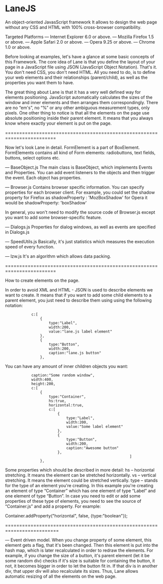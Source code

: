 LaneJS
======

An object-oriented JavasScript framework
It allows to design the web page without any CSS and HTML with 100% cross-browser compatibility. 

Targeted Platforms
— Internet Explorer 6.0 or above.
— Mozilla Firefox 1.5 or above.
— Apple Safari 2.0 or above.
— Opera 9.25 or above.
— Chrome 1.0 or above.

Before looking at examples, let's have a glance at some basic concepts of this Framework. 
The core idea of Lane is that you define the layout of your page in a JavaScript file using JSON 
(JavaScript Object Notation). That's it. You don't need CSS, you don't need HTML. 
All you need to do, is to define your web elements and their relationships (parent/child), 
as well as the properties you want them to have.

The great thing about Lane is that it has a very well defined way for elements positioning. 
JavaScript automatically calculates the sizes of the window and inner elements and then arranges 
them correspondingly. There are no “em's”, no “%” or any other ambiguous measurement types, only pixels. 
One other thing to notice is that all the elements on the page use absolute positioning inside their parent element. 
It means that you always know where exactly your element is put on the page. 

========================================================================


Now let's look Lane in detail.
FormElement is a part of BoxElement. FormElements contains all kind of Form elements: 
radiobuttons, text fields, buttons, select options etc.


— BaseObject.js
The main class is BaseObject, which implements Events and Properties. 
You can add event listeners to the objects and then trigger the event. Each object has properties.

— Browser.js 
Contains browser specific information. You can specify properties for each browser client. 
For example, you could set the shadow property for Firefox as 
	shadowProperty : 'MozBoxShadow' 
for Opera it would be
	shadowProperty: 'boxShadow'

In general, you won't need to modify the source code of Browser.js except you want to add some browser-specific feature.

— Dialogs.js
Properties for dialog windows, as well as events are specified in Dialogs.js

— SpeedUtils.js
Basically, it's just statistics which measures the execution speed of every function.

— lzw.js
It's an algorithm which allows data packing.

========================================================================


How to create elements on the page.


In order to avoid XML and HTML - JSON is used to describe elements we want to create. It means that if you want to add some child elements to a parent element, you just need to describe them using using the following notation:

	    		c:[
		    		{
		    			type:"Label",
		    			width:200,
		    			value:"lane.js label element"
		    		},
		    		{
		    			type:"Button",
		    			width:200,
		    			caption:"lane.js button"
		    		},


You can have any amount of inner children objects you want:

	    		caption:"Some random window",
	    		width:400,
	    		height:200,
	    		c:[
	    			{
	    				type:"Container",
	    				hs:true,
	    				horizontal:true,
	    				c:[
		    				{
		    					type:"Label",
		    					width:200,
		    					value:"Some label element"
		    				},
		    				{
		    					type:"Button",
		    					width:200,
		    					caption:"Awesome button"
		    				},
                                                             ]
	    			},





Some properties which should be described in more detail:
hs – horizontal stretching. It means the element can be stretched horizontally.
vs – vertical stretching. It means the element could be stretched vertically.
type – stands for the type of an element you're creating. In this example you're creating an element of type “Container”  which has one element of type “Label” and one element of type “Button”. In case you need to edit or add some properties of these type of elements, you need to see the source of “Container.js” and add a property. For example: 

Container.addProperty("horizontal", false, {type:"boolean"});

=========================================================================


— Event driven model.
When you change property of some element, this element gets a flag, that it's been changed. 
Then this element is put into the hash map, which is later recalculated in order to redraw the elements. 
For example, if you change the size of a button, it's parent element (let it be some random div) checks 
if it's size is suitable for containing the button, it not, it becomes bigger in order to let the button fit in. 
If that div is in another div, that upper div will also recalculate its sizes. Thus, Lane allows automatic 
resizing of all the elements on the web page.
